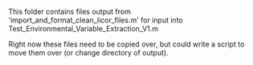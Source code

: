 This folder contains files output from 'import_and_format_clean_licor_files.m' for input 
into Test_Environmental_Variable_Extraction_V1.m

Right now these files need to be copied over, but could write a script to move them over 
(or change directory of output).